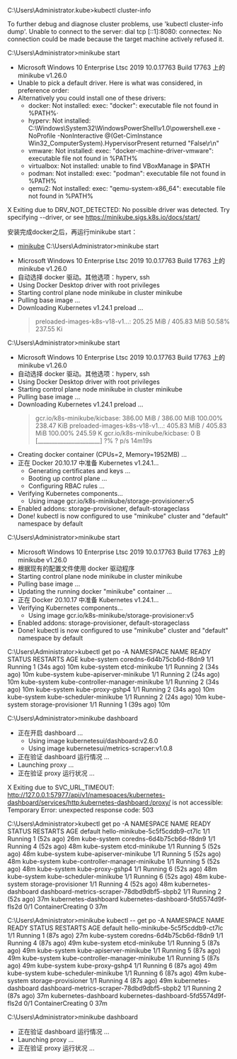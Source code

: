 

C:\Users\Administrator\.kube>kubectl cluster-info

To further debug and diagnose cluster problems, use 'kubectl cluster-info dump'.
Unable to connect to the server: dial tcp [::1]:8080: connectex: No connection could be made because the target machine actively refused it.



C:\Users\Administrator>minikube start
* Microsoft Windows 10 Enterprise Ltsc 2019 10.0.17763 Build 17763 上的 minikube v1.26.0
* Unable to pick a default driver. Here is what was considered, in preference order:
* Alternatively you could install one of these drivers:
  - docker: Not installed: exec: "docker": executable file not found in %PATH%·
  - hyperv: Not installed: C:\Windows\System32\WindowsPowerShell\v1.0\powershell.exe -NoProfile -NonInteractive @(Get-CimInstance Win32_ComputerSystem).HypervisorPresent returned "False\r\n"
  - vmware: Not installed: exec: "docker-machine-driver-vmware": executable file not found in %PATH%
  - virtualbox: Not installed: unable to find VBoxManage in $PATH
  - podman: Not installed: exec: "podman": executable file not found in %PATH%
  - qemu2: Not installed: exec: "qemu-system-x86_64": executable file not found in %PATH%

X Exiting due to DRV_NOT_DETECTED: No possible driver was detected. Try specifying --driver, or see https://minikube.sigs.k8s.io/docs/start/


安装完成docker之后，再运行minikube start：
- [minikube](https://minikube.sigs.k8s.io/docs/start/)
C:\Users\Administrator>minikube start
* Microsoft Windows 10 Enterprise Ltsc 2019 10.0.17763 Build 17763 上的 minikube v1.26.0
* 自动选择 docker 驱动。其他选项：hyperv, ssh
* Using Docker Desktop driver with root privileges
* Starting control plane node minikube in cluster minikube
* Pulling base image ...
* Downloading Kubernetes v1.24.1 preload ...
    > preloaded-images-k8s-v18-v1...: 205.25 MiB / 405.83 MiB  50.58% 237.55 Ki


C:\Users\Administrator>minikube start
* Microsoft Windows 10 Enterprise Ltsc 2019 10.0.17763 Build 17763 上的 minikube v1.26.0
* 自动选择 docker 驱动。其他选项：hyperv, ssh
* Using Docker Desktop driver with root privileges
* Starting control plane node minikube in cluster minikube
* Pulling base image ...
* Downloading Kubernetes v1.24.1 preload ...
    > gcr.io/k8s-minikube/kicbase: 386.00 MiB / 386.00 MiB  100.00% 238.47 KiB
    > preloaded-images-k8s-v18-v1...: 405.83 MiB / 405.83 MiB  100.00% 245.59 K
    > gcr.io/k8s-minikube/kicbase: 0 B [______________________] ?% ? p/s 14m19s
* Creating docker container (CPUs=2, Memory=1952MB) ...
* 正在 Docker 20.10.17 中准备 Kubernetes v1.24.1…
  - Generating certificates and keys ...
  - Booting up control plane ...
  - Configuring RBAC rules ...
* Verifying Kubernetes components...
  - Using image gcr.io/k8s-minikube/storage-provisioner:v5
* Enabled addons: storage-provisioner, default-storageclass
* Done! kubectl is now configured to use "minikube" cluster and "default" namespace by default


C:\Users\Administrator>minikube start
* Microsoft Windows 10 Enterprise Ltsc 2019 10.0.17763 Build 17763 上的 minikube v1.26.0
* 根据现有的配置文件使用 docker 驱动程序
* Starting control plane node minikube in cluster minikube
* Pulling base image ...
* Updating the running docker "minikube" container ...
* 正在 Docker 20.10.17 中准备 Kubernetes v1.24.1…
* Verifying Kubernetes components...
  - Using image gcr.io/k8s-minikube/storage-provisioner:v5
* Enabled addons: storage-provisioner, default-storageclass
* Done! kubectl is now configured to use "minikube" cluster and "default" namespace by default



C:\Users\Administrator>kubectl get po -A
NAMESPACE     NAME                               READY   STATUS    RESTARTS      AGE
kube-system   coredns-6d4b75cb6d-f8dn9           1/1     Running   1 (34s ago)   10m
kube-system   etcd-minikube                      1/1     Running   2 (34s ago)   10m
kube-system   kube-apiserver-minikube            1/1     Running   2 (24s ago)   10m
kube-system   kube-controller-manager-minikube   1/1     Running   2 (34s ago)   10m
kube-system   kube-proxy-gshp4                   1/1     Running   2 (34s ago)   10m
kube-system   kube-scheduler-minikube            1/1     Running   2 (24s ago)   10m
kube-system   storage-provisioner                1/1     Running   1 (39s ago)   10m


C:\Users\Administrator>minikube dashboard
* 正在开启 dashboard ...
  - Using image kubernetesui/dashboard:v2.6.0
  - Using image kubernetesui/metrics-scraper:v1.0.8
* 正在验证 dashboard 运行情况 ...
* Launching proxy ...
* 正在验证 proxy 运行状况 ...

X Exiting due to SVC_URL_TIMEOUT: http://127.0.0.1:57977/api/v1/namespaces/kubernetes-dashboard/services/http:kubernetes-dashboard:/proxy/ is not accessible: Temporary Error: unexpected response code: 503


C:\Users\Administrator>kubectl get po -A
NAMESPACE              NAME                                         READY   STATUS              RESTARTS      AGE
default                hello-minikube-5c5f5cddb9-ct7lc              1/1     Running             1 (52s ago)   26m
kube-system            coredns-6d4b75cb6d-f8dn9                     1/1     Running             4 (52s ago)   48m
kube-system            etcd-minikube                                1/1     Running             5 (52s ago)   48m
kube-system            kube-apiserver-minikube                      1/1     Running             5 (52s ago)   48m
kube-system            kube-controller-manager-minikube             1/1     Running             5 (52s ago)   48m
kube-system            kube-proxy-gshp4                             1/1     Running             6 (52s ago)   48m
kube-system            kube-scheduler-minikube                      1/1     Running             6 (52s ago)   48m
kube-system            storage-provisioner                          1/1     Running             4 (52s ago)   48m
kubernetes-dashboard   dashboard-metrics-scraper-78dbd9dbf5-sbpb2   1/1     Running             2 (52s ago)   37m
kubernetes-dashboard   kubernetes-dashboard-5fd5574d9f-fls2d        0/1     ContainerCreating   0             37m

C:\Users\Administrator>minikube kubectl -- get po -A
NAMESPACE              NAME                                         READY   STATUS              RESTARTS      AGE
default                hello-minikube-5c5f5cddb9-ct7lc              1/1     Running             1 (87s ago)   27m
kube-system            coredns-6d4b75cb6d-f8dn9                     1/1     Running             4 (87s ago)   49m
kube-system            etcd-minikube                                1/1     Running             5 (87s ago)   49m
kube-system            kube-apiserver-minikube                      1/1     Running             5 (87s ago)   49m
kube-system            kube-controller-manager-minikube             1/1     Running             5 (87s ago)   49m
kube-system            kube-proxy-gshp4                             1/1     Running             6 (87s ago)   49m
kube-system            kube-scheduler-minikube                      1/1     Running             6 (87s ago)   49m
kube-system            storage-provisioner                          1/1     Running             4 (87s ago)   49m
kubernetes-dashboard   dashboard-metrics-scraper-78dbd9dbf5-sbpb2   1/1     Running             2 (87s ago)   37m
kubernetes-dashboard   kubernetes-dashboard-5fd5574d9f-fls2d        0/1     ContainerCreating   0             37m

C:\Users\Administrator>minikube dashboard
* 正在验证 dashboard 运行情况 ...
* Launching proxy ...
* 正在验证 proxy 运行状况 ...
